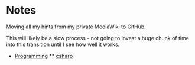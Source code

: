 # Notes

Moving all my hints from my private MediaWiki to GitHub.

This will likely be a slow process - not going to invest a huge chunk of time
into this transition until I see how well it works.

* [Programming](Programming/README.md)
** [csharp](Programming/csharp/README.md)
